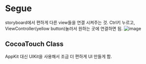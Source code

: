 # Segue
storyboard에서 편하게 다른 view들을 연결 시켜주는 것.
Ctrl키 누르고, ViewController(yellow button)눌러서 원하는 곳에 연결하면 됨.
![image](https://user-images.githubusercontent.com/84604563/130148062-bc661e36-26a4-45d4-b379-566877f4e87f.png)



## CocoaTouch Class
AppKit 대신 UIKit을 사용해서 조금 더 편하게 UI 만들게 함.



